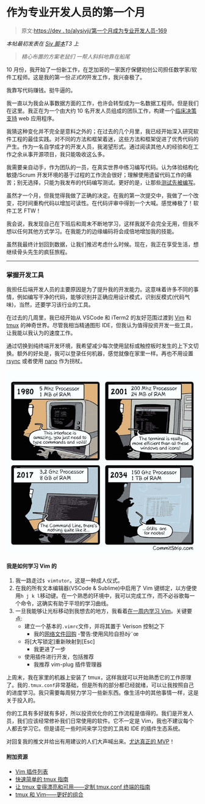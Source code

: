 # 作为专业开发人员的第一个月

> 原文:[https://dev . to/alysivji/第一个月成为专业开发人员-169](https://dev.to/alysivji/first-month-as-a-professional-developer-169)

*本帖最初发表在 [Siv 脚本](http://bit.ly/siv-blog)T3 上*

> *精心布置的方案老鼠们*
> *一帮人斜斜地靠在船尾*

10 月份，我开始了一份新工作，在芝加哥的一家医疗保健初创公司担任数学家/软件工程师。这是我的第一份*正式的*开发工作，我兴奋极了。

我靠写代码赚钱。挺牛逼的。

我一直以为我会从事数据方面的工作，也许会转型成为一名数据工程师。但是我们在这里。我正在为一个由大约 10 名开发人员组成的团队工作，构建一个[临床决策支持](https://www.healthit.gov/policy-researchers-implementers/clinical-decision-support-cds) web 应用程序。

我猜这种变化并不完全是意料之外的；在过去的几个月里，我已经开始深入研究软件工程的最佳实践。对不同的方法和框架着迷，这些方法和框架促进了优秀代码的产生。作为一名自学成才的开发人员，我渴望形式。通过阅读其他人的经验和在工作之余从事开源项目，我只能吸收这么多。

我需要亲自动手，作为团队的一员，在真实世界中练习编写代码。认为体验结构化敏捷/Scrum 开发环境的基于过程的工作流会很好；理解使用遗留代码工作的痛苦；别无选择，只能为我发布的代码编写测试。更好的是，让那些[测试先被编写](https://www.amazon.com/Test-Driven-Development-Kent-Beck/dp/0321146530)。

虽然才一个月，但我觉得我做了正确的决定。在我的第一次提交中，我做了一个改变，花时间重构代码以增加可读性。在代码评审中得到一个大喊。感觉棒极了！软件工艺 FTW！

我会说，我发现自己在下班后和周末不断地学习，这样我就不会完全无用，但我不想以任何其他方式学习。在我能力的边缘编码将会成倍地增加我的技能。

虽然我最终计划回到数据，让我们推迟考虑什么时候。现在，我正在享受生活，想继续骨头先生的疯狂旅程。

* * *

### 掌握开发工具

我担任后端开发人员的主要原因是为了提升我的开发能力。这意味着许多不同的事情，例如编写干净的代码，能够识别并正确应用设计模式，识别反模式(代码气味)，当然，还要学习该行业的工具。

在过去的几周里，我已经开始从 VSCode 和 iTerm2 的友好范围过渡到 [Vim](http://www.vim.org/) 和 [tmux](https://github.com/tmux/tmux/wiki) 的神奇世界。尽管我相当精通图形 IDE，但我认为值得投资开发一些工具，让我能以我认为的速度工作。

通过切换到纯终端开发环境，我希望减少每次使用鼠标或触控板时发生的上下文切换。额外的好处是，我可以登录任何机器，感觉就像在家里一样。再也不用设置 [rsync](https://en.wikipedia.org/wiki/Rsync) 或者使用 [nano](https://www.nano-editor.org/) 作为拐杖。

[![Commit Strip - Terminal Forever](img/a1a0737d4d064e4785f0af634523a2f8.png)](http://www.commitstrip.com/en/2016/12/22/terminal-forever/)

#### 我是如何学习 Vim 的

1.  我一路走过`$ vimtutor`。这是一种成人仪式。
2.  在我的所有文本编辑器(VSCode & Sublime)中启用了 Vim 键绑定，以方便使用`h j k l`移动键。在一个熟悉的环境中，我可以完成工作，而不必谷歌每一个命令，这确实有助于平坦的学习曲线。
3.  一旦我能够让光标移动到我想去的地方，我看着[在一周内学习 Vim](https://www.youtube.com/watch?v=_NUO4JEtkDw)。关键要点:
    *   建立一个基本的`.vimrc`文件，并将其置于 Verison 控制之下
        *   我的[网络文件回购](https://github.com/alysivji/dotfiles) -警告:使用风险自担ðÿ˜œ
    *   将[大写锁定]重新映射到[Esc]
        *   我更进了一步
    *   使用插件进行开发，包括推荐
        *   我推荐 vim-plug 插件管理器

上周末，我在家里的机器上安装了 tmux，这样我就可以开始熟悉它的工作原理了。我的`.tmux.conf`非常基础，但是所有的部分都已经就绪，可以让我按照自己的进度学习。我只需要每周努力学习一些新东西。像生活中的其他事情一样，这是关于投入的。

你的工具有多好就有多好，所以投资优化你的工作流程是值得的。我们是开发人员，我们应该经常修补我们日常使用的软件。它不一定是 Vim，我也不建议每个人都去学习它。但是请花一些时间来学习您的工具和 IDE 的插件生态系统。

对回复我的推文并给出有用建议的人们大声喊出来。[尤达真正的 MVP](http://knowyourmeme.com/memes/events/kevin-durant-mvp-speech)！

#### 附加资源

*   [Vim 插件列表](https://vimawesome.com/)
*   [快速简单的 tmux 指南](http://www.hamvocke.com/blog/a-quick-and-easy-guide-to-tmux/)
*   [让 tmux 变得漂亮和可用——定制 tmux.conf 终端的指南](http://www.hamvocke.com/blog/a-guide-to-customizing-your-tmux-conf/)
*   [tmux 和 Vim——更好的组合](https://blog.bugsnag.com/tmux-and-vim/)